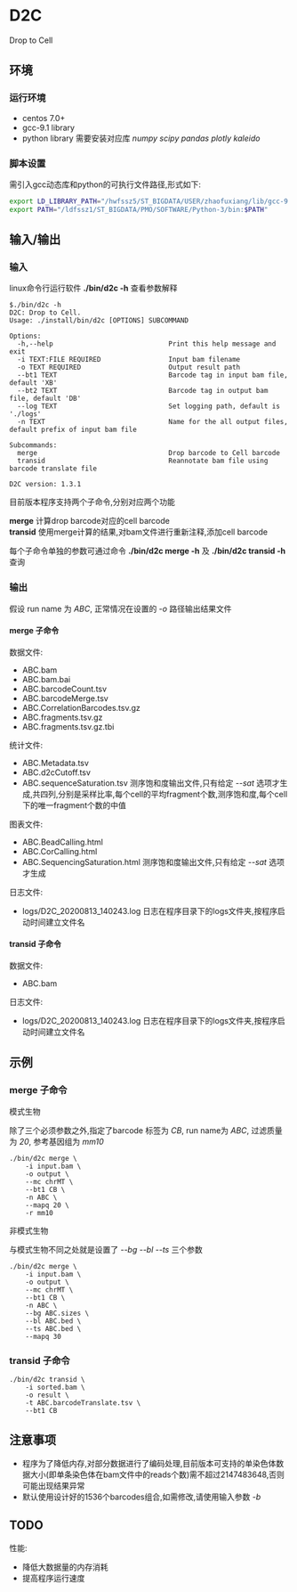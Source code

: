 # D2C

Drop to Cell

## 环境

### 运行环境

* centos 7.0+
* gcc-9.1 library
* python library 需要安装对应库 *numpy scipy pandas plotly kaleido*

### 脚本设置

需引入gcc动态库和python的可执行文件路径,形式如下:

```sh
export LD_LIBRARY_PATH="/hwfssz5/ST_BIGDATA/USER/zhaofuxiang/lib/gcc-9.1.0/lib:/hwfssz5/ST_BIGDATA/USER/zhaofuxiang/lib/gcc-9.1.0/lib64:$LD_LIBRARY_PATH"
export PATH="/ldfssz1/ST_BIGDATA/PMO/SOFTWARE/Python-3/bin:$PATH"
```

## 输入/输出

### 输入

linux命令行运行软件 **./bin/d2c -h** 查看参数解释

```
$./bin/d2c -h
D2C: Drop to Cell.
Usage: ./install/bin/d2c [OPTIONS] SUBCOMMAND

Options:
  -h,--help                             Print this help message and exit
  -i TEXT:FILE REQUIRED                 Input bam filename
  -o TEXT REQUIRED                      Output result path
  --bt1 TEXT                            Barcode tag in input bam file, default 'XB'
  --bt2 TEXT                            Barcode tag in output bam file, default 'DB'
  --log TEXT                            Set logging path, default is './logs'
  -n TEXT                               Name for the all output files, default prefix of input bam file

Subcommands:
  merge                                 Drop barcode to Cell barcode
  transid                               Reannotate bam file using barcode translate file

D2C version: 1.3.1
```

目前版本程序支持两个子命令,分别对应两个功能

**merge** 计算drop barcode对应的cell barcode  
**transid** 使用merge计算的结果,对bam文件进行重新注释,添加cell barcode

每个子命令单独的参数可通过命令 **./bin/d2c merge -h** 及 **./bin/d2c transid -h** 查询

### 输出

假设 run name 为 *ABC*, 正常情况在设置的 *-o* 路径输出结果文件

#### **merge** 子命令

数据文件:
* ABC.bam
* ABC.bam.bai
* ABC.barcodeCount.tsv
* ABC.barcodeMerge.tsv
* ABC.CorrelationBarcodes.tsv.gz
* ABC.fragments.tsv.gz
* ABC.fragments.tsv.gz.tbi

统计文件:
* ABC.Metadata.tsv
* ABC.d2cCutoff.tsv
* ABC.sequenceSaturation.tsv 测序饱和度输出文件,只有给定 *--sat* 选项才生成,共四列,分别是采样比率,每个cell的平均fragment个数,测序饱和度,每个cell下的唯一fragment个数的中值

图表文件:
* ABC.BeadCalling.html
* ABC.CorCalling.html
* ABC.SequencingSaturation.html 测序饱和度输出文件,只有给定 *--sat* 选项才生成

日志文件:
* logs/D2C_20200813_140243.log 日志在程序目录下的logs文件夹,按程序启动时间建立文件名

#### **transid** 子命令

数据文件:
* ABC.bam

日志文件:
* logs/D2C_20200813_140243.log 日志在程序目录下的logs文件夹,按程序启动时间建立文件名

## 示例

### **merge** 子命令

模式生物

除了三个必须参数之外,指定了barcode 标签为 *CB*, run name为 *ABC*, 过滤质量为 *20*, 参考基因组为 *mm10*

```
./bin/d2c merge \
    -i input.bam \
    -o output \
    --mc chrMT \
    --bt1 CB \
    -n ABC \
    --mapq 20 \
    -r mm10
```

非模式生物

与模式生物不同之处就是设置了 *--bg --bl --ts* 三个参数

```
./bin/d2c merge \
    -i input.bam \
    -o output \
    --mc chrMT \
    --bt1 CB \
    -n ABC \
    --bg ABC.sizes \
    --bl ABC.bed \
    --ts ABC.bed \
    --mapq 30
```

### **transid** 子命令

```
./bin/d2c transid \
    -i sorted.bam \
    -o result \
    -t ABC.barcodeTranslate.tsv \
    --bt1 CB
```

## 注意事项

* 程序为了降低内存,对部分数据进行了编码处理,目前版本可支持的单染色体数据大小(即单条染色体在bam文件中的reads个数)需不超过2147483648,否则可能出现结果异常
* 默认使用设计好的1536个barcodes组合,如需修改,请使用输入参数 *-b*

## TODO

性能:

* 降低大数据量的内存消耗
* 提高程序运行速度